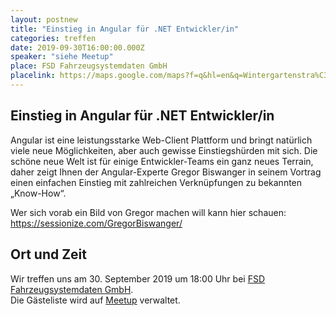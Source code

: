 ```yaml
---
layout: postnew
title: "Einstieg in Angular für .NET Entwickler/in"
categories: treffen
date: 2019-09-30T16:00:00.000Z
speaker: "siehe Meetup"
place: FSD Fahrzeugsystemdaten GmbH
placelink: https://maps.google.com/maps?f=q&hl=en&q=Wintergartenstra%C3%9Fe+4%2C+Dresden%2C+de
---
```


## Einstieg in Angular für .NET Entwickler/in
<p>Angular ist eine leistungsstarke Web-Client Plattform und bringt natürlich viele neue Möglichkeiten, aber auch gewisse Einstiegshürden mit sich. Die schöne neue Welt ist für einige Entwickler-Teams ein ganz neues Terrain, daher zeigt Ihnen der Angular-Experte Gregor Biswanger in seinem Vortrag einen einfachen Einstieg mit zahlreichen Verknüpfungen zu bekannten „Know-How“.</p> <p>Wer sich vorab ein Bild von Gregor machen will kann hier schauen:<br/><a href="https://sessionize.com/GregorBiswanger/" class="linkified">https://sessionize.com/GregorBiswanger/</a></p> 

## Ort und Zeit
Wir treffen uns am 30. September 2019 um 18:00 Uhr bei [FSD Fahrzeugsystemdaten GmbH](https://maps.google.com/maps?f=q&hl=en&q=Wintergartenstra%C3%9Fe+4%2C+Dresden%2C+de).  
Die Gästeliste wird auf [Meetup](https://www.meetup.com/NET-User-Group-Dresden/events/264744767/) verwaltet.
